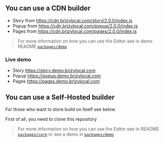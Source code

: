 ## You can use a CDN builder
- Story from https://cdn.brizylocal.com/story/2.0.0/index.js
- Popup from https://cdn.brizylocal.com/popup/2.0.0/index.js
- Pages from https://cdn.brizylocal.com/pages/2.0.0/index.js

> For more information on how you can use the Editor see in demo README [`packages/demo`](https://github.com/bagrinsergiu/demo-editor-partners/blob/master/packages/demo/README.MD)

### Live demo
- Story https://story.demo.brizylocal.com
- Popup https://popup.demo.brizylocal.com
- Pages https://pages.demo.brizylocal.com

## You can use a Self-Hosted builder
For those who want to store build on itself see below

First of all, you need to clone this repository

> For more information on how you can use the Editor see in README [`packages/core`](https://github.com/bagrinsergiu/demo-editor-partners/blob/master/packages/core/README.MD) or see a demo in [`packages/demo`](https://github.com/bagrinsergiu/demo-editor-partners/blob/master/packages/demo/README.MD)